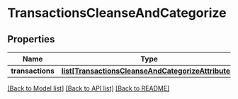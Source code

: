 # TransactionsCleanseAndCategorize

## Properties
Name | Type | Description | Notes
------------ | ------------- | ------------- | -------------
**transactions** | [**list[TransactionsCleanseAndCategorizeAttributes]**](TransactionsCleanseAndCategorizeAttributes.md) |  | [optional] 

[[Back to Model list]](../README.md#documentation-for-models) [[Back to API list]](../README.md#documentation-for-api-endpoints) [[Back to README]](../README.md)



